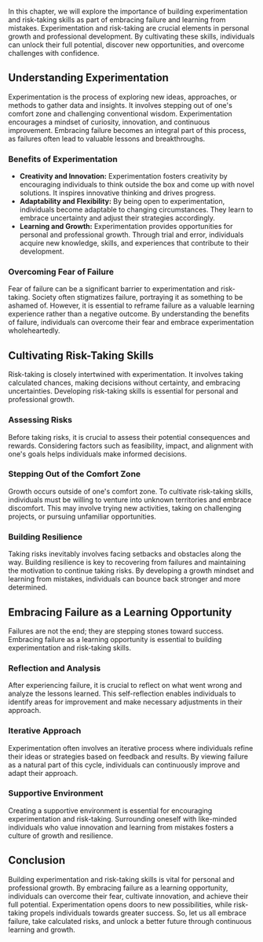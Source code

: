 
In this chapter, we will explore the importance of building experimentation and risk-taking skills as part of embracing failure and learning from mistakes. Experimentation and risk-taking are crucial elements in personal growth and professional development. By cultivating these skills, individuals can unlock their full potential, discover new opportunities, and overcome challenges with confidence.

## Understanding Experimentation

Experimentation is the process of exploring new ideas, approaches, or methods to gather data and insights. It involves stepping out of one's comfort zone and challenging conventional wisdom. Experimentation encourages a mindset of curiosity, innovation, and continuous improvement. Embracing failure becomes an integral part of this process, as failures often lead to valuable lessons and breakthroughs.

### Benefits of Experimentation

- **Creativity and Innovation:** Experimentation fosters creativity by encouraging individuals to think outside the box and come up with novel solutions. It inspires innovative thinking and drives progress.
- **Adaptability and Flexibility:** By being open to experimentation, individuals become adaptable to changing circumstances. They learn to embrace uncertainty and adjust their strategies accordingly.
- **Learning and Growth:** Experimentation provides opportunities for personal and professional growth. Through trial and error, individuals acquire new knowledge, skills, and experiences that contribute to their development.

### Overcoming Fear of Failure

Fear of failure can be a significant barrier to experimentation and risk-taking. Society often stigmatizes failure, portraying it as something to be ashamed of. However, it is essential to reframe failure as a valuable learning experience rather than a negative outcome. By understanding the benefits of failure, individuals can overcome their fear and embrace experimentation wholeheartedly.

## Cultivating Risk-Taking Skills

Risk-taking is closely intertwined with experimentation. It involves taking calculated chances, making decisions without certainty, and embracing uncertainties. Developing risk-taking skills is essential for personal and professional growth.

### Assessing Risks

Before taking risks, it is crucial to assess their potential consequences and rewards. Considering factors such as feasibility, impact, and alignment with one's goals helps individuals make informed decisions.

### Stepping Out of the Comfort Zone

Growth occurs outside of one's comfort zone. To cultivate risk-taking skills, individuals must be willing to venture into unknown territories and embrace discomfort. This may involve trying new activities, taking on challenging projects, or pursuing unfamiliar opportunities.

### Building Resilience

Taking risks inevitably involves facing setbacks and obstacles along the way. Building resilience is key to recovering from failures and maintaining the motivation to continue taking risks. By developing a growth mindset and learning from mistakes, individuals can bounce back stronger and more determined.

## Embracing Failure as a Learning Opportunity

Failures are not the end; they are stepping stones toward success. Embracing failure as a learning opportunity is essential to building experimentation and risk-taking skills.

### Reflection and Analysis

After experiencing failure, it is crucial to reflect on what went wrong and analyze the lessons learned. This self-reflection enables individuals to identify areas for improvement and make necessary adjustments in their approach.

### Iterative Approach

Experimentation often involves an iterative process where individuals refine their ideas or strategies based on feedback and results. By viewing failure as a natural part of this cycle, individuals can continuously improve and adapt their approach.

### Supportive Environment

Creating a supportive environment is essential for encouraging experimentation and risk-taking. Surrounding oneself with like-minded individuals who value innovation and learning from mistakes fosters a culture of growth and resilience.

## Conclusion

Building experimentation and risk-taking skills is vital for personal and professional growth. By embracing failure as a learning opportunity, individuals can overcome their fear, cultivate innovation, and achieve their full potential. Experimentation opens doors to new possibilities, while risk-taking propels individuals towards greater success. So, let us all embrace failure, take calculated risks, and unlock a better future through continuous learning and growth.
